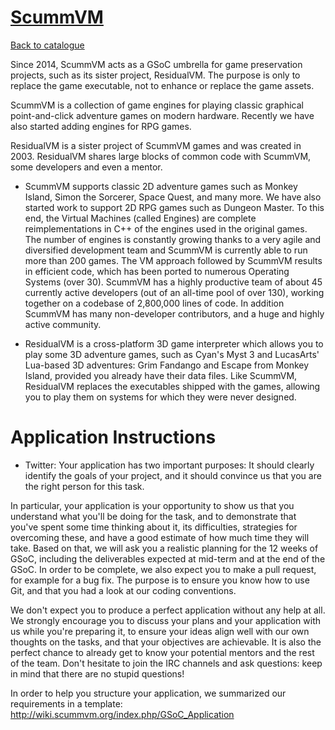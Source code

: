 
# [ScummVM](https://scummvm.org/)

[Back to catalogue](../README.md#scummvm)

Since 2014, ScummVM acts as a GSoC umbrella for game preservation projects, such as its sister project, ResidualVM. The purpose is only to replace the game executable, not to enhance or replace the game assets.

ScummVM is a collection of game engines for playing classic graphical point-and-click adventure games on modern hardware. Recently we have also started adding engines for RPG games.

ResidualVM is a sister project of ScummVM games and was created in 2003. ResidualVM shares large blocks of common code with ScummVM, some developers and even a mentor.

- ScummVM supports classic 2D adventure games such as Monkey Island, Simon the Sorcerer, Space Quest, and many more. We have also started work to support 2D RPG games such as Dungeon Master. To this end, the Virtual Machines (called Engines) are complete reimplementations in C++ of the engines used in the original games. The number of engines is constantly growing thanks to a very agile and diversified development team and ScummVM is currently able to run more than 200 games. The VM approach followed by ScummVM results in efficient code, which has been ported to numerous Operating Systems (over 30). ScummVM has a highly productive team of about 45 currently active developers (out of an all-time pool of over 130), working together on a codebase of 2,800,000 lines of code. In addition ScummVM has many non-developer contributors, and a huge and highly active community.

- ResidualVM is a cross-platform 3D game interpreter which allows you to play some 3D adventure games, such as Cyan's Myst 3 and LucasArts' Lua-based 3D adventures: Grim Fandango and Escape from Monkey Island, provided you already have their data files. Like ScummVM, ResidualVM replaces the executables shipped with the games, allowing you to play them on systems for which they were never designed.

# Application Instructions

* Twitter: Your application has two important purposes: It should clearly identify the goals of your project, and it should convince us that you are the right person for this task.

In particular, your application is your opportunity to show us that you understand what you'll be doing for the task, and to demonstrate that you've spent some time thinking about it, its difficulties, strategies for overcoming these, and have a good estimate of how much time they will take. Based on that, we will ask you a realistic planning for the 12 weeks of GSoC, including the deliverables expected at mid-term and at the end of the GSoC. In order to be complete, we also expect you to make a pull request, for example for a bug fix. The purpose is to ensure you know how to use Git, and that you had a look at our coding conventions.

We don't expect you to produce a perfect application without any help at all. We strongly encourage you to discuss your plans and your application with us while you're preparing it, to ensure your ideas align well with our own thoughts on the tasks, and that your objectives are achievable. It is also the perfect chance to already get to know your potential mentors and the rest of the team. Don't hesitate to join the IRC channels and ask questions: keep in mind that there are no stupid questions!

In order to help you structure your application, we summarized our requirements in a template: http://wiki.scummvm.org/index.php/GSoC_Application